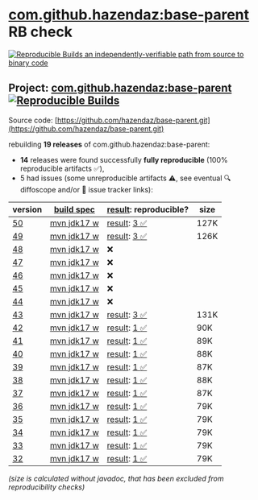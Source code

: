 [com.github.hazendaz:base-parent](https://central.sonatype.com/artifact/com.github.hazendaz/base-parent/versions) RB check
=======

[![Reproducible Builds](https://reproducible-builds.org/images/logos/rb.svg) an independently-verifiable path from source to binary code](https://reproducible-builds.org/)

## Project: [com.github.hazendaz:base-parent](https://central.sonatype.com/artifact/com.github.hazendaz/base-parent/versions) [![Reproducible Builds](https://img.shields.io/endpoint?url=https://raw.githubusercontent.com/jvm-repo-rebuild/reproducible-central/master/content/com/github/hazendaz/base-parent/badge.json)](https://github.com/jvm-repo-rebuild/reproducible-central/blob/master/content/com/github/hazendaz/base-parent/README.md)

Source code: [https://github.com/hazendaz/base-parent.git](https://github.com/hazendaz/base-parent.git)

rebuilding **19 releases** of com.github.hazendaz:base-parent:
- **14** releases were found successfully **fully reproducible** (100% reproducible artifacts :white_check_mark:),
- 5 had issues (some unreproducible artifacts :warning:, see eventual :mag: diffoscope and/or :memo: issue tracker links):

| version | [build spec](/BUILDSPEC.md) | [result](https://reproducible-builds.org/docs/jvm/): reproducible? | size |
| -- | --------- | ------ | -- |
| [50](https://central.sonatype.com/artifact/com.github.hazendaz/base-parent/50/pom) | [mvn jdk17 w](base-parent-50.buildspec) | [result](base-parent-50.buildinfo): [3 :white_check_mark: ](base-parent-50.buildcompare) | 127K |
| [49](https://central.sonatype.com/artifact/com.github.hazendaz/base-parent/49/pom) | [mvn jdk17 w](base-parent-49.buildspec) | [result](base-parent-49.buildinfo): [3 :white_check_mark: ](base-parent-49.buildcompare) | 126K |
| [48](https://central.sonatype.com/artifact/com.github.hazendaz/base-parent/48/pom) | [mvn jdk17 w](base-parent-48.buildspec) | :x: | |
| [47](https://central.sonatype.com/artifact/com.github.hazendaz/base-parent/47/pom) | [mvn jdk17 w](base-parent-47.buildspec) | :x: | |
| [46](https://central.sonatype.com/artifact/com.github.hazendaz/base-parent/46/pom) | [mvn jdk17 w](base-parent-46.buildspec) | :x: | |
| [45](https://central.sonatype.com/artifact/com.github.hazendaz/base-parent/45/pom) | [mvn jdk17 w](base-parent-45.buildspec) | :x: | |
| [44](https://central.sonatype.com/artifact/com.github.hazendaz/base-parent/44/pom) | [mvn jdk17 w](base-parent-44.buildspec) | :x: | |
| [43](https://central.sonatype.com/artifact/com.github.hazendaz/base-parent/43/pom) | [mvn jdk17 w](base-parent-43.buildspec) | [result](base-parent-43.buildinfo): [3 :white_check_mark: ](base-parent-43.buildcompare) | 131K |
| [42](https://central.sonatype.com/artifact/com.github.hazendaz/base-parent/42/pom) | [mvn jdk17 w](base-parent-42.buildspec) | [result](base-parent-42.buildinfo): [1 :white_check_mark: ](base-parent-42.buildcompare) | 90K |
| [41](https://central.sonatype.com/artifact/com.github.hazendaz/base-parent/41/pom) | [mvn jdk17 w](base-parent-41.buildspec) | [result](base-parent-41.buildinfo): [1 :white_check_mark: ](base-parent-41.buildcompare) | 89K |
| [40](https://central.sonatype.com/artifact/com.github.hazendaz/base-parent/40/pom) | [mvn jdk17 w](base-parent-40.buildspec) | [result](base-parent-40.buildinfo): [1 :white_check_mark: ](base-parent-40.buildcompare) | 88K |
| [39](https://central.sonatype.com/artifact/com.github.hazendaz/base-parent/39/pom) | [mvn jdk17 w](base-parent-39.buildspec) | [result](base-parent-39.buildinfo): [1 :white_check_mark: ](base-parent-39.buildcompare) | 87K |
| [38](https://central.sonatype.com/artifact/com.github.hazendaz/base-parent/38/pom) | [mvn jdk17 w](base-parent-38.buildspec) | [result](base-parent-38.buildinfo): [1 :white_check_mark: ](base-parent-38.buildcompare) | 88K |
| [37](https://central.sonatype.com/artifact/com.github.hazendaz/base-parent/37/pom) | [mvn jdk17 w](base-parent-37.buildspec) | [result](base-parent-37.buildinfo): [1 :white_check_mark: ](base-parent-37.buildcompare) | 87K |
| [36](https://central.sonatype.com/artifact/com.github.hazendaz/base-parent/36/pom) | [mvn jdk17 w](base-parent-36.buildspec) | [result](base-parent-36.buildinfo): [1 :white_check_mark: ](base-parent-36.buildcompare) | 79K |
| [35](https://central.sonatype.com/artifact/com.github.hazendaz/base-parent/35/pom) | [mvn jdk17 w](base-parent-35.buildspec) | [result](base-parent-35.buildinfo): [1 :white_check_mark: ](base-parent-35.buildcompare) | 79K |
| [34](https://central.sonatype.com/artifact/com.github.hazendaz/base-parent/34/pom) | [mvn jdk17 w](base-parent-34.buildspec) | [result](base-parent-34.buildinfo): [1 :white_check_mark: ](base-parent-34.buildcompare) | 79K |
| [33](https://central.sonatype.com/artifact/com.github.hazendaz/base-parent/33/pom) | [mvn jdk17 w](base-parent-33.buildspec) | [result](base-parent-33.buildinfo): [1 :white_check_mark: ](base-parent-33.buildcompare) | 79K |
| [32](https://central.sonatype.com/artifact/com.github.hazendaz/base-parent/32/pom) | [mvn jdk17 w](base-parent-32.buildspec) | [result](base-parent-32.buildinfo): [1 :white_check_mark: ](base-parent-32.buildcompare) | 79K |

<i>(size is calculated without javadoc, that has been excluded from reproducibility checks)</i>

